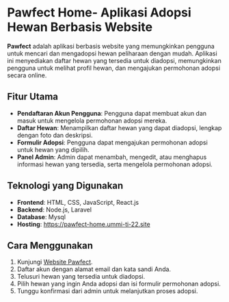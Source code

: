 # Pawfect Home- Aplikasi Adopsi Hewan Berbasis Website

**Pawfect** adalah aplikasi berbasis website yang memungkinkan pengguna untuk mencari dan mengadopsi hewan peliharaan dengan mudah. Aplikasi ini menyediakan daftar hewan yang tersedia untuk diadopsi, memungkinkan pengguna untuk melihat profil hewan, dan mengajukan permohonan adopsi secara online.

## Fitur Utama
- **Pendaftaran Akun Pengguna**: Pengguna dapat membuat akun dan masuk untuk mengelola permohonan adopsi mereka.
- **Daftar Hewan**: Menampilkan daftar hewan yang dapat diadopsi, lengkap dengan foto dan deskripsi.
- **Formulir Adopsi**: Pengguna dapat mengajukan permohonan adopsi untuk hewan yang dipilih.
- **Panel Admin**: Admin dapat menambah, mengedit, atau menghapus informasi hewan yang tersedia, serta mengelola permohonan adopsi.

## Teknologi yang Digunakan
- **Frontend**: HTML, CSS, JavaScript, React.js
- **Backend**: Node.js, Laravel
- **Database**: Mysql
- **Hosting**: https://pawfect-home.ummi-ti-22.site

## Cara Menggunakan
1. Kunjungi [Website Pawfect]([http://link-ke-website-anda.com](https://pawfect-home.ummi-ti-22.site)).
2. Daftar akun dengan alamat email dan kata sandi Anda.
3. Telusuri hewan yang tersedia untuk diadopsi.
4. Pilih hewan yang ingin Anda adopsi dan isi formulir permohonan adopsi.
5. Tunggu konfirmasi dari admin untuk melanjutkan proses adopsi.

